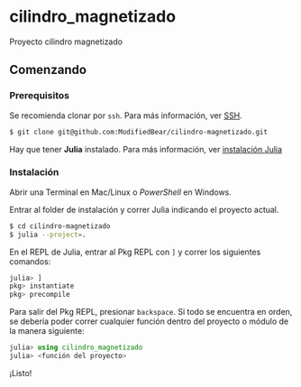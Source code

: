 # cilindro_magnetizado
Proyecto cilindro magnetizado

## Comenzando
### Prerequisitos

Se recomienda clonar por `ssh`. Para más información, ver [SSH](https://docs.github.com/en/authentication/connecting-to-github-with-ssh).

```sh
$ git clone git@github.com:ModifiedBear/cilindro-magnetizado.git
```

Hay que tener **Julia** instalado. Para más información, ver [instalación Julia](https://julialang.org/downloads/)

### Instalación

Abrir una Terminal en Mac/Linux o *PowerShell* en Windows.

Entrar al folder de instalación y correr Julia indicando el proyecto actual.
```sh
$ cd cilindro-magnetizado
$ julia --project=.
```
En el REPL de Julia, entrar al Pkg REPL con `]` y correr los siguientes comandos:
```julia
julia> ]
pkg> instantiate
pkg> precompile
```
Para salir del Pkg REPL, presionar `backspace`. Si todo se encuentra en orden, se debería poder correr cualquier función dentro del proyecto o módulo de la manera siguiente:
```julia
julia> using cilindro_magnetizado
julia> <función del proyecto>
```

¡Listo!
